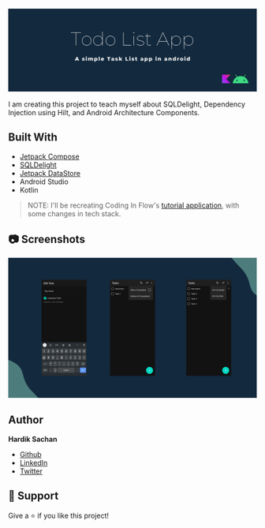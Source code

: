 ![](./img/header.png)

I am creating this project to teach myself about SQLDelight, Dependency Injection using Hilt, and Android Architecture Components. 

## Built With

- [Jetpack Compose](https://developer.android.com/jetpack/compose)
- [SQLDelight](https://cashapp.github.io/sqldelight/)
- [Jetpack DataStore](https://developer.android.com/topic/libraries/architecture/datastore)
- Android Studio
- Kotlin

> NOTE: I'll be recreating Coding In Flow's [tutorial application](https://www.youtube.com/playlist?list=PLrnPJCHvNZuCfAe7QK2BoMPkv2TGM_b0E),
> with some changes in tech stack.

## 📷 Screenshots 

![](./img/showcase.png)

## Author

**Hardik Sachan**

- [Github](https://github.com/hardiksachan)
- [LinkedIn](https://www.linkedin.com/in/hardik-sachan/)
- [Twitter](https://twitter.com/simplyHardikk)

## 🤝 Support

Give a ⭐️ if you like this project!
